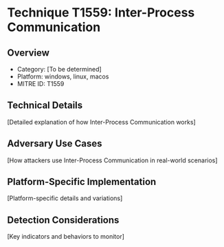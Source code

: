 # Technique T1559: Inter-Process Communication

## Overview
- Category: [To be determined]
- Platform: windows, linux, macos
- MITRE ID: T1559

## Technical Details
[Detailed explanation of how Inter-Process Communication works]

## Adversary Use Cases
[How attackers use Inter-Process Communication in real-world scenarios]

## Platform-Specific Implementation
[Platform-specific details and variations]

## Detection Considerations
[Key indicators and behaviors to monitor]
